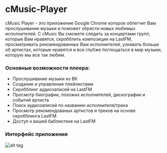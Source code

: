 cMusic-Player
=============

cMusic Player - это приложение Google Chrome которое облегчит Вам прослушивание музыки и поможет обрести новых  любимых исполнителей. С cMusic Вы сможете следить за концертами групп, которые Вам нравятся, скробблить композиции на LastFM, просматривать рекомендованных  Вам исполнителей, узнавать больше об артистах, которые нравятся и все глубже поглощаться в мир музыки, которую мы все так любим.

### Основные возможности плеера:

* Прослушивание музыки из ВК
* Cоздание и управление плейлистами
* Скробблинг аудиозаписей на LastFM
* Просмотр биографии, похожих исполнителей, дискографии и событий артиста
* Поиск аудиозаписей по названию исполнителя/трека
* Просмотр рекомендованых артистов и треков на основе скробблинга LastFM
* Доступ к вашей библиотеке на LastFM

### Интерфейс приложения


![alt tag](https://psv4.vk.me/c609923/u12327425/docs/7bef1d82ed5e/artist-1-info.png?extra=F828n5ZbCavg7SNrVyUeL_PubW31zaN3TvVKZvdVVKVTQ_JuzLvojOCr4-O2Mv8zs7a3MJwyGwg4UzW5pykymdSDDdpWtgc)

